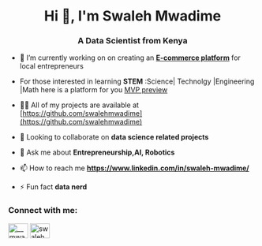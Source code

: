 <h1 align="center">Hi 👋, I'm Swaleh Mwadime</h1>
<h3 align="center">A Data Scientist from Kenya</h3>

- 🔭 I’m currently working on on creating an [<b>E-commerce platform</b>](https://www.linkedin.com/company/afrikart-e-commerce/) for local entrepreneurs 

- For those interested in learning **STEM** :Science| Technolgy |Engineering |Math here is a platform for you [MVP preview](https://stem-e-learning.vercel.app/)

- 👨‍💻 All of my projects are available at [https://github.com/swalehmwadime](https://github.com/swalehmwadime)

- 👯 Looking to collaborate on **data science related projects**

- 💬 Ask me about **Entrepreneurship,AI, Robotics**

- 📫 How to reach me **https://www.linkedin.com/in/swaleh-mwadime/**

- ⚡ Fun fact **data nerd**

<h3 align="left">Connect with me:</h3>
<p align="left">
<a href="https://x.com/_SwalehMwadime_" target="blank"><img align="center" src="https://raw.githubusercontent.com/rahuldkjain/github-profile-readme-generator/master/src/images/icons/Social/twitter.svg" alt="__mwadime__" height="30" width="40" /></a>
<a href="https://linkedin.com/in/swaleh mwadime" target="blank"><img align="center" src="https://raw.githubusercontent.com/rahuldkjain/github-profile-readme-generator/master/src/images/icons/Social/linked-in-alt.svg" alt="swaleh mwadime" height="30" width="40" /></a>
</p>

